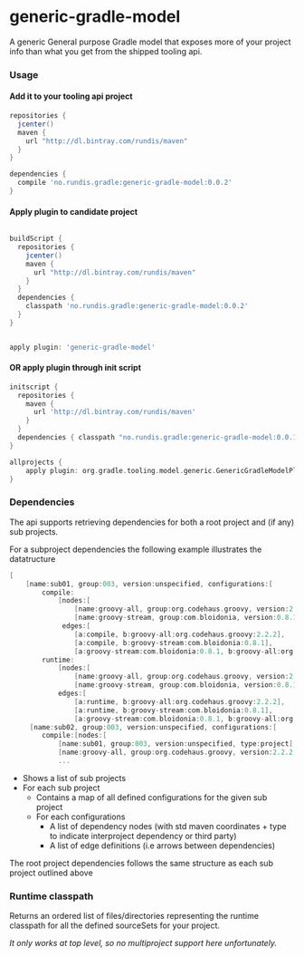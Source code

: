 generic-gradle-model
====================

A generic General purpose Gradle model that exposes more of your project info than what you get from the shipped tooling api.


### Usage

#### Add it to your tooling api project
```groovy
repositories {
  jcenter()
  maven {
    url "http://dl.bintray.com/rundis/maven"
  }
}

dependencies {
  compile 'no.rundis.gradle:generic-gradle-model:0.0.2'
}

```

#### Apply plugin to candidate project
```groovy

buildScript {
  repositories {
    jcenter()
    maven {
      url "http://dl.bintray.com/rundis/maven"
    }
  }
  dependencies {
    classpath 'no.rundis.gradle:generic-gradle-model:0.0.2'
  }
}


apply plugin: 'generic-gradle-model'
```

#### OR apply plugin through init script
```groovy
initscript {
  repositories {
    maven {
      url 'http://dl.bintray.com/rundis/maven'
    }
  }
  dependencies { classpath "no.rundis.gradle:generic-gradle-model:0.0.1" }
}

allprojects {
    apply plugin: org.gradle.tooling.model.generic.GenericGradleModelPlugin
}

```










### Dependencies
The api supports retrieving dependencies for both a root project and (if any) sub projects.


For a subproject dependencies the following example illustrates the datatructure

```groovy
[
    [name:sub01, group:003, version:unspecified, configurations:[
        compile:
            [nodes:[
                [name:groovy-all, group:org.codehaus.groovy, version:2.2.2, type:dependency],
                [name:groovy-stream, group:com.bloidonia, version:0.8.1, type:dependency]],
             edges:[
                [a:compile, b:groovy-all:org.codehaus.groovy:2.2.2],
                [a:compile, b:groovy-stream:com.bloidonia:0.8.1],
                [a:groovy-stream:com.bloidonia:0.8.1, b:groovy-all:org.codehaus.groovy:2.2.2]]],
        runtime:
            [nodes:[
                [name:groovy-all, group:org.codehaus.groovy, version:2.2.2, type:dependency],
                [name:groovy-stream, group:com.bloidonia, version:0.8.1, type:dependency]],
            edges:[
                [a:runtime, b:groovy-all:org.codehaus.groovy:2.2.2],
                [a:runtime, b:groovy-stream:com.bloidonia:0.8.1],
                [a:groovy-stream:com.bloidonia:0.8.1, b:groovy-all:org.codehaus.groovy:2.2.2]]]],
     [name:sub02, group:003, version:unspecified, configurations:[
        compile:[nodes:[
            [name:sub01, group:003, version:unspecified, type:project],
            [name:groovy-all, group:org.codehaus.groovy, version:2.2.2, type:dependency],
            ...
```

* Shows a list of sub projects
* For each sub project
    * Contains a map of all defined configurations for the given sub project
    * For each configurations
        * A list of dependency nodes (with std maven coordinates + type to indicate interproject dependency or third party)
        * A list of edge definitions (i.e arrows between dependencies)


The root project dependencies follows the same structure as each sub project outlined above



### Runtime classpath
Returns an ordered list of files/directories representing the runtime classpath for all the defined sourceSets for your project.

_It only works at top level, so no multiproject support here unfortunately._
